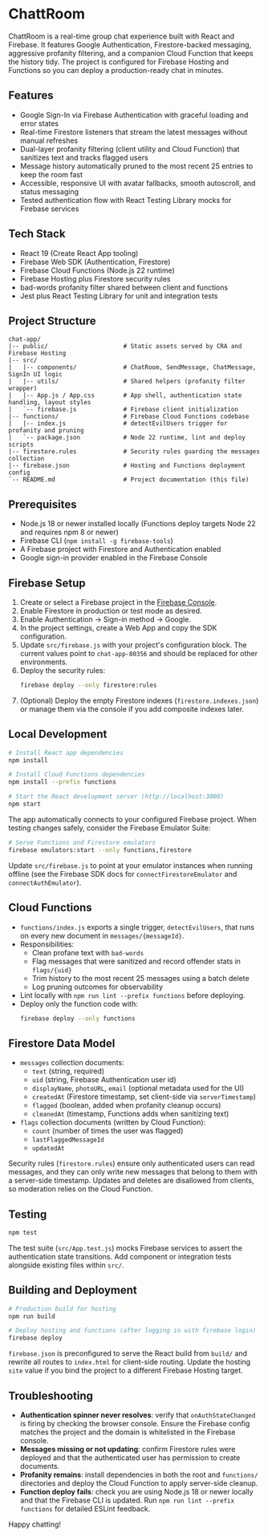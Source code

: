 ﻿# ChattRoom

ChattRoom is a real-time group chat experience built with React and Firebase. It features Google Authentication, Firestore-backed messaging, aggressive profanity filtering, and a companion Cloud Function that keeps the history tidy. The project is configured for Firebase Hosting and Functions so you can deploy a production-ready chat in minutes.

## Features
- Google Sign-In via Firebase Authentication with graceful loading and error states
- Real-time Firestore listeners that stream the latest messages without manual refreshes
- Dual-layer profanity filtering (client utility and Cloud Function) that sanitizes text and tracks flagged users
- Message history automatically pruned to the most recent 25 entries to keep the room fast
- Accessible, responsive UI with avatar fallbacks, smooth autoscroll, and status messaging
- Tested authentication flow with React Testing Library mocks for Firebase services

## Tech Stack
- React 19 (Create React App tooling)
- Firebase Web SDK (Authentication, Firestore)
- Firebase Cloud Functions (Node.js 22 runtime)
- Firebase Hosting plus Firestore security rules
- bad-words profanity filter shared between client and functions
- Jest plus React Testing Library for unit and integration tests

## Project Structure
```
chat-app/
|-- public/                     # Static assets served by CRA and Firebase Hosting
|-- src/
|   |-- components/             # ChatRoom, SendMessage, ChatMessage, SignIn UI logic
|   |-- utils/                  # Shared helpers (profanity filter wrapper)
|   |-- App.js / App.css        # App shell, authentication state handling, layout styles
|   `-- firebase.js             # Firebase client initialization
|-- functions/                  # Firebase Cloud Functions codebase
|   |-- index.js                # detectEvilUsers trigger for profanity and pruning
|   `-- package.json            # Node 22 runtime, lint and deploy scripts
|-- firestore.rules             # Security rules guarding the messages collection
|-- firebase.json               # Hosting and Functions deployment config
`-- README.md                   # Project documentation (this file)
```

## Prerequisites
- Node.js 18 or newer installed locally (Functions deploy targets Node 22 and requires npm 8 or newer)
- Firebase CLI (`npm install -g firebase-tools`)
- A Firebase project with Firestore and Authentication enabled
- Google sign-in provider enabled in the Firebase Console

## Firebase Setup
1. Create or select a Firebase project in the [Firebase Console](https://console.firebase.google.com/).
2. Enable Firestore in production or test mode as desired.
3. Enable Authentication -> Sign-in method -> Google.
4. In the project settings, create a Web App and copy the SDK configuration.
5. Update `src/firebase.js` with your project's configuration block. The current values point to `chat-app-80356` and should be replaced for other environments.
6. Deploy the security rules:
   ```bash
   firebase deploy --only firestore:rules
   ```
7. (Optional) Deploy the empty Firestore indexes (`firestore.indexes.json`) or manage them via the console if you add composite indexes later.

## Local Development
```bash
# Install React app dependencies
npm install

# Install Cloud Functions dependencies
npm install --prefix functions

# Start the React development server (http://localhost:3000)
npm start
```

The app automatically connects to your configured Firebase project. When testing changes safely, consider the Firebase Emulator Suite:
```bash
# Serve Functions and Firestore emulators
firebase emulators:start --only functions,firestore
```
Update `src/firebase.js` to point at your emulator instances when running offline (see the Firebase SDK docs for `connectFirestoreEmulator` and `connectAuthEmulator`).

## Cloud Functions
- `functions/index.js` exports a single trigger, `detectEvilUsers`, that runs on every new document in `messages/{messageId}`.
- Responsibilities:
  - Clean profane text with `bad-words`
  - Flag messages that were sanitized and record offender stats in `flags/{uid}`
  - Trim history to the most recent 25 messages using a batch delete
  - Log pruning outcomes for observability
- Lint locally with `npm run lint --prefix functions` before deploying.
- Deploy only the function code with:
  ```bash
  firebase deploy --only functions
  ```

## Firestore Data Model
- `messages` collection documents:
  - `text` (string, required)
  - `uid` (string, Firebase Authentication user id)
  - `displayName`, `photoURL`, `email` (optional metadata used for the UI)
  - `createdAt` (Firestore timestamp, set client-side via `serverTimestamp`)
  - `flagged` (boolean, added when profanity cleanup occurs)
  - `cleanedAt` (timestamp, Functions adds when sanitizing text)
- `flags` collection documents (written by Cloud Function):
  - `count` (number of times the user was flagged)
  - `lastFlaggedMessageId`
  - `updatedAt`

Security rules (`firestore.rules`) ensure only authenticated users can read messages, and they can only write new messages that belong to them with a server-side timestamp. Updates and deletes are disallowed from clients, so moderation relies on the Cloud Function.

## Testing
```bash
npm test
```
The test suite (`src/App.test.js`) mocks Firebase services to assert the authentication state transitions. Add component or integration tests alongside existing files within `src/`.

## Building and Deployment
```bash
# Production build for hosting
npm run build

# Deploy hosting and functions (after logging in with firebase login)
firebase deploy
```
`firebase.json` is preconfigured to serve the React build from `build/` and rewrite all routes to `index.html` for client-side routing. Update the hosting `site` value if you bind the project to a different Firebase Hosting target.

## Troubleshooting
- **Authentication spinner never resolves**: verify that `onAuthStateChanged` is firing by checking the browser console. Ensure the Firebase config matches the project and the domain is whitelisted in the Firebase console.
- **Messages missing or not updating**: confirm Firestore rules were deployed and that the authenticated user has permission to create documents.
- **Profanity remains**: install dependencies in both the root and `functions/` directories and deploy the Cloud Function to apply server-side cleanup.
- **Function deploy fails**: check you are using Node.js 18 or newer locally and that the Firebase CLI is updated. Run `npm run lint --prefix functions` for detailed ESLint feedback.

Happy chatting!
